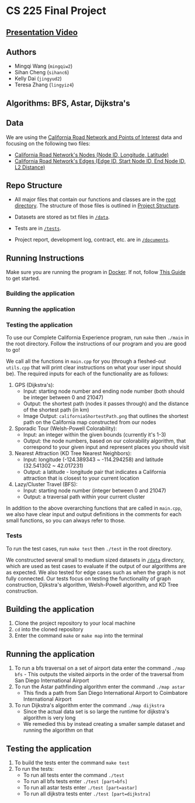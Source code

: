 # CS 225 Final Project

## [Presentation Video]()

## Authors

- Mingqi Wang (`mingqiw2`)
- Sihan Cheng (`sihanc6`)
- Kelly Dai (`jingyud2`)
- Teresa Zhang (`lingyiz4`)

## Algorithms: BFS, Astar, Dijkstra's

## Data

We are using the [California Road Network and Points of Interest](https://www.cs.utah.edu/~lifeifei/SpatialDataset.htm) data and focusing on the following two files:

- [California Road Network's Nodes (Node ID, Longitude, Latitude)](https://www.cs.utah.edu/~lifeifei/research/tpq/cal.cnode)
- [California Road Network's Edges (Edge ID, Start Node ID, End Node ID, L2 Distance)](https://www.cs.utah.edu/~lifeifei/research/tpq/cal.cedge)

## Repo Structure

- All major files that contain our functions and classes are in the [root directory](https://github-dev.cs.illinois.edu/cs225-sp22/ruoranz2-gracewz2-elliepc2/tree/main). The structure of those files is outlined in [Project Structure](#project-structure).

- Datasets are stored as txt files in [`/data`](https://github-dev.cs.illinois.edu/cs225-sp22/ruoranz2-gracewz2-elliepc2/tree/main/data).

- Tests are in [`/tests`](https://github-dev.cs.illinois.edu/cs225-sp22/ruoranz2-gracewz2-elliepc2/tree/main/data).

- Project report, development log, contract, etc. are in [`/documents`](https://github-dev.cs.illinois.edu/cs225-sp22/ruoranz2-gracewz2-elliepc2/tree/main/documents).

## Running Instructions

Make sure you are running the program in [Docker](https://www.docker.com/). If not, follow [This Guide](https://courses.engr.illinois.edu/cs225/sp2022/resources/own-machine/) to get started.

### Building the application

### Running the application

### Testing the application

To use our Complete California Experience program, run `make` then `./main` in the root directory. Follow the instructions of our program and you are good to go!

We call all the functions in `main.cpp` for you (through a fleshed-out `utils.cpp` that will print clear instructions on what your user input should be). The required inputs for each of the functionality are as follows:

1. GPS (Dijkstra's): 
   - Input: starting node number and ending node number (both should be integer between 0 and 21047)
   - Output: the shortest path (nodes it passes through) and the distance of the shortest path (in km)
   - Image Output: `californiaShortestPath.png` that outlines the shortest path on the California map constructed from our nodes
2. Sporadic Tour (Welsh-Powell Colorability):
   - Input: an integer within the given bounds (currently it's 1-3)
   - Output: the node numbers, based on our colorability algorithm, that correspond to your given input and represent places you should visit
3. Nearest Attraction (KD Tree Nearest Neighbors):
   - Input: longitude (-124.389343 ~ -114.294258) and latitude (32.541302 ~ 42.017231)
   - Output: a latitude - longitude pair that indicates a California attraction that is closest to your current location
4. Lazy/Cluster Travel (BFS): 
   - Input: starting node number (integer between 0 and 21047)
   - Output: a traversal path within your current cluster

In addition to the above overarching functions that are called in `main.cpp`, we also have clear input and output definitions in the comments for each small functions, so you can always refer to those.

### Tests

To run the test cases, run `make test` then `./test` in the root directory.

We constructed several small to medium sized datasets in [`/data`](https://github-dev.cs.illinois.edu/cs225-sp22/ruoranz2-gracewz2-elliepc2/tree/main/data) directory, which are used as test cases to evaluate if the output of our algorithms are as expected. We also tested for edge cases such as when the graph is not fully connected. Our tests focus on testing the functionality of graph construction, Djikstra's algorithm, Welsh-Powell algorithm, and KD Tree construction.

## Building the application

1. Clone the project repository to your local machine
2. `cd` into the cloned repository
3. Enter the command `make` or `make map` into the terminal

## Running the application

1. To run a bfs traversal on a set of airport data enter the command
   `./map bfs` - This outputs the visited airports in the order of the traversal from San Diego International Airport
2. To run the Astar pathfinding algorithm enter the command `./map astar`
   - This finds a path from San Diego International Airport to Coimbatore International Airport
3. To run Dijkstra's algorithm enter the command `./map dijkstra`
   - Since the actual data set is so large the runtime for dijkstra's algorithm is very long
   - We remedied this by instead creating a smaller sample dataset and running the algorithm on that

## Testing the application

1. To build the tests enter the command `make test`
2. To run the tests:
   - To run all tests enter the command `./test`
   - To run all bfs tests enter `./test [part=bfs]`
   - To run all astar tests enter `./test [part=astar]`
   - To run all dijkstra tests enter `./test [part=dijkstra]`
